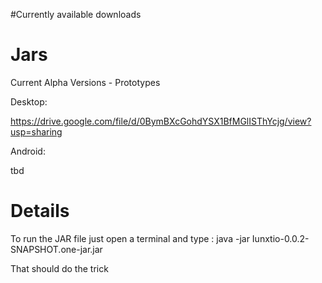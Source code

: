 #Currently available downloads

# Jars #

Current Alpha Versions  - Prototypes

Desktop:

https://drive.google.com/file/d/0BymBXcGohdYSX1BfMGlISThYcjg/view?usp=sharing

Android:

tbd

# Details #

To run the JAR file just open a terminal and type : java -jar Iunxtio-0.0.2-SNAPSHOT.one-jar.jar

That should do the trick